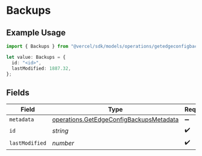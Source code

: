 # Backups

## Example Usage

```typescript
import { Backups } from "@vercel/sdk/models/operations/getedgeconfigbackups.js";

let value: Backups = {
  id: "<id>",
  lastModified: 1887.32,
};
```

## Fields

| Field                                                                                              | Type                                                                                               | Required                                                                                           | Description                                                                                        |
| -------------------------------------------------------------------------------------------------- | -------------------------------------------------------------------------------------------------- | -------------------------------------------------------------------------------------------------- | -------------------------------------------------------------------------------------------------- |
| `metadata`                                                                                         | [operations.GetEdgeConfigBackupsMetadata](../../models/operations/getedgeconfigbackupsmetadata.md) | :heavy_minus_sign:                                                                                 | N/A                                                                                                |
| `id`                                                                                               | *string*                                                                                           | :heavy_check_mark:                                                                                 | N/A                                                                                                |
| `lastModified`                                                                                     | *number*                                                                                           | :heavy_check_mark:                                                                                 | N/A                                                                                                |